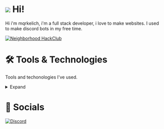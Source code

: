 # <img src="https://cdn.discordapp.com/emojis/731212038470238299.gif?size=40" /> Hi!

Hi i'm mqrkelich, i'm a full stack developer, i love to make websites. I used to make discord bots in my free time.

[![Neighborhood HackClub](https://images.fillout.com/orgid-81/flowpublicid-2d6RsxRU3ius/widgetid-gHXJ/wLL8YM3u5TEHNwmmey7cHo/summer25.png?a=4hit9PajYRUKJJYwW78gvU)](http://neighborhood.hackclub.com/)

# 🛠️ Tools & Technologies
Tools and techonologies I've used.
<details>
 <summary>Expand</summary>
 
## Languages
![JavaScript](https://img.shields.io/badge/javascript-%23323330.svg?style=for-the-badge&logo=javascript&logoColor=%23F7DF1E)
![TypeScript](https://img.shields.io/badge/typescript-%23007ACC.svg?style=for-the-badge&logo=typescript&logoColor=white)
![HTML5](https://img.shields.io/badge/html5-%23E34F26.svg?style=for-the-badge&logo=html5&logoColor=white)

## Frameworks
![NodeJS](https://img.shields.io/badge/node.js-6DA55F?style=for-the-badge&logo=node.js&logoColor=white)
![NPM](https://img.shields.io/badge/NPM-%23000000.svg?style=for-the-badge&logo=npm&logoColor=white)
![Express.js](https://img.shields.io/badge/express.js-%23404d59.svg?style=for-the-badge&logo=express&logoColor=%2361DAFB)
![Next JS](https://img.shields.io/badge/Next-black?style=for-the-badge&logo=next.js&logoColor=white)
![React](https://img.shields.io/badge/react-%2320232a.svg?style=for-the-badge&logo=react&logoColor=%2361DAFB)

## Databases
![MongoDB](https://img.shields.io/badge/MongoDB-%234ea94b.svg?style=for-the-badge&logo=mongodb&logoColor=white)

## Code Editors
![Visual Studio Code](https://img.shields.io/badge/Visual%20Studio%20Code-0078d7.svg?style=for-the-badge&logo=visual-studio-code&logoColor=white)

## Operating Systems
![Windows](https://img.shields.io/badge/Windows-0078D6?style=for-the-badge&logo=windows&logoColor=white)
![Linux](https://img.shields.io/badge/Linux-FCC624?style=for-the-badge&logo=linux&logoColor=black)

</details>

# 🤙 Socials
[![Discord](https://img.shields.io/badge/Discord-%237289DA.svg?style=for-the-badge&logo=discord&logoColor=white)](https://discord.com/users/735890738721718363)
